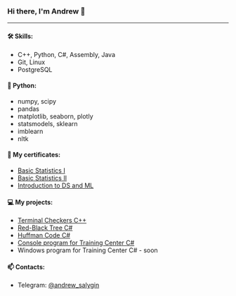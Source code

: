### Hi there, I'm Andrew 👋
---
#### 🛠 Skills:
- C++, Python, C#, Assembly, Java
- Git, Linux
- PostgreSQL
#### 🐍 Python:
- numpy, scipy
- pandas
- matplotlib, seaborn, plotly
- statsmodels, sklearn
- imblearn
- nltk

#### 📜 My certificates:
- [Basic Statistics I](https://stepik.org/cert/1569856)
- [Basic Statistics II](https://stepik.org/cert/1584809)
- [Introduction to DS and ML](https://stepik.org/cert/1596482)

#### 💻 My projects:
- [Terminal Checkers С++](https://github.com/AndrewSalygin/checkers)
- [Red-Black Tree C#](https://github.com/AndrewSalygin/RBTree_cs)
- [Huffman Code C#](https://github.com/AndrewSalygin/HuffmanCode)
- [Console program for Training Center C#](https://github.com/AndrewSalygin/FitnessCenterConsole)
- Windows program for Training Center C# - soon

#### 📫 Contacts:
- Telegram: [@andrew_salygin](https://t.me/andrew_salygin)

<!--
**AndrewSalygin/AndrewSalygin** is a ✨ _special_ ✨ repository because its `README.md` (this file) appears on your GitHub profile.

Here are some ideas to get you started:

- 🔭 I’m currently working on ...
 ...
- 👯 I’m looking to collaborate on ...
- 🤔 I’m looking for help with ...
- 💬 Ask me about ...
- 📫 How to reach me: ...
- 😄 Pronouns: ...
- ⚡ Fun fact: ...
-->
